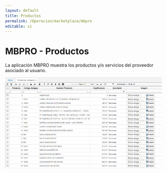 ```yaml
---
layout: default
title: Productos
permalink: /Operacion/marketplace/mbpro
editable: si
---
```


# MBPRO - Productos


La aplicación MBPRO muestra los productos y/o servicios del proveedor asociado al usuario.

![](mbpro.png)

